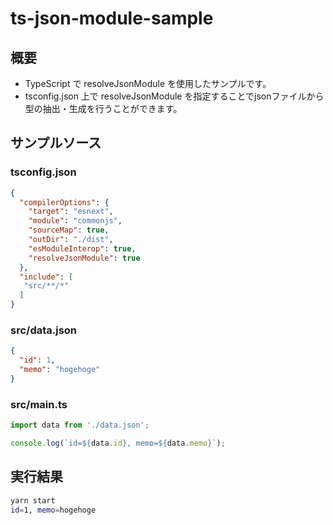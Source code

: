 # ts-json-module-sample

## 概要

* TypeScript で resolveJsonModule を使用したサンプルです。
* tsconfig.json 上で resolveJsonModule を指定することでjsonファイルから型の抽出・生成を行うことができます。

## サンプルソース

### tsconfig.json

```json
{
  "compilerOptions": {
    "target": "esnext",
    "module": "commonjs",
    "sourceMap": true,
    "outDir": "./dist",
    "esModuleInterop": true,
    "resolveJsonModule": true
  },
  "include": [
   "src/**/*"
  ]
}
```

### src/data.json

```json
{
  "id": 1,
  "memo": "hogehoge"
}
```

### src/main.ts

```typescript
import data from './data.json';

console.log(`id=${data.id}, memo=${data.memo}`);
```

## 実行結果

```bash
yarn start
id=1, memo=hogehoge
```
